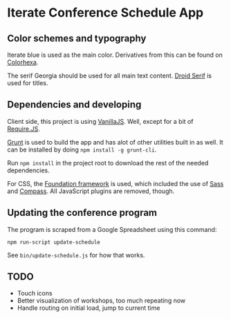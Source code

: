 # Iterate Conference Schedule App

## Color schemes and typography

Iterate blue is used as the main color. Derivatives from this can be found on
[Colorhexa][].

The serif Georgia should be used for all main text content.
[Droid Serif][] is used for titles.


[Colorhexa]: http://www.colorhexa.com/006fac
[Droid Serif]: http://www.google.com/fonts/specimen/Droid+Serif


## Dependencies and developing

Client side, this project is using [VanillaJS][]. Well, except for a bit of
[Require.JS][].

[Grunt][] is used to build the app and has alot of other utilities built in as
well. It can be installed by doing `npm install -g grunt-cli`.

Run `npm install` in the project root to download the rest of the needed
dependencies.

For CSS, the [Foundation framework][] is used, which included the use of
[Sass][] and [Compass][]. All JavaScript plugins are removed, though.


[VanillaJS]: http://vanilla-js.com/
[Require.JS]: http://requirejs.org/
[Grunt]: http://gruntjs.com/
[Foundation framework]: http://foundation.zurb.com/
[Sass]: http://sass-lang.com/
[Compass]: http://compass-style.org/


## Updating the conference program

The program is scraped from a Google Spreadsheet using this command:

    npm run-script update-schedule

See `bin/update-schedule.js` for how that works.


## TODO

* Touch icons
* Better visualization of workshops, too much repeating now
* Handle routing on initial load, jump to current time

